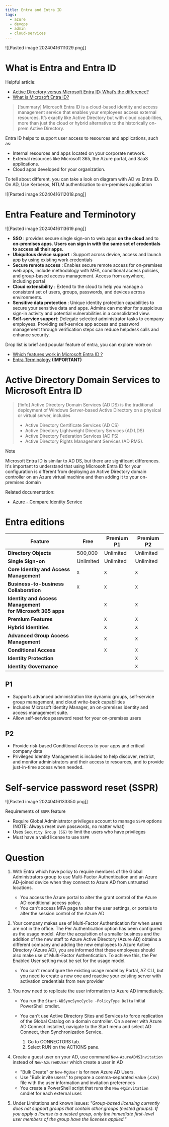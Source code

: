 ```yaml
---
title: Entra and Entra ID
tags:
  - azure
  - devops
  - admin
  - cloud-services
---
```

![[Pasted image 20240416111029.png]]

# What is Entra and Entra ID

Helpful article:

- [Active Directory versus Microsoft Entra ID: What’s the difference?](https://www.pdq.com/blog/active-directory-versus-microsoft-entra-id/)
- [What is Microsoft Entra ID?](https://learn.microsoft.com/en-us/entra/fundamentals/whatis)

>[!summary]
>Microsoft Entra ID is a cloud-based identity and access management service that enables your employees access external resources. It’s exactly like Active Directory but with cloud capabilities, more than just the cloud or hybrid alternative to the historically on-prem Active Directory.

Entra ID helps to support user access to resources and applications, such as:

- Internal resources and apps located on your corporate network.
- External resources like Microsoft 365, the Azure portal, and SaaS applications.
- Cloud apps developed for your organization.

To tell about different, you can take a look on diagram with AD vs Entra ID. On AD, Use Kerberos, NTLM authentication to on-premises application

![[Pasted image 20240416112018.png]]


# Entra Feature and Terminotory

![[Pasted image 20240416113619.png]]

- **SSO** : provides secure single sign-on to web apps **on the cloud** and to **on-premises apps**. **Users can sign in with the same set of credentials to access all their apps.**
- **Ubiquitous device support** : Support across device, access and launch app by using existing work credentials
- **Secure remote access** : Enables secure remote access for on-premises web apps, include methodology with MFA, conditional access policies, and group-based access management. Access from anywhere, including portal
- **Cloud extensibility** : Extend to the cloud to help you manage a consistent set of users, groups, passwords, and devices across environments.
- **Sensitive data protection** : Unique identity protection capabilities to secure your sensitive data and apps. Admins can monitor for suspicious sign-in activity and potential vulnerabilities in a consolidated view.
- **Self-service support**: Delegate selected administrator tasks to company employees. Providing self-service app access and password management through verification steps can reduce helpdesk calls and enhance security.

Drop list is brief and popular feature of entra, you can explore more on

- [Which features work in Microsoft Entra ID ?](https://learn.microsoft.com/en-us/entra/fundamentals/whatis#which-features-work-in-microsoft-entra-id)
- [Entra Terminology](https://learn.microsoft.com/en-us/entra/fundamentals/whatis#terminology) **(IMPORTANT)**

# Active Directory Domain Services to Microsoft Entra ID

>[!info]
>Active Directory Domain Services (AD DS) is the traditional deployment of Windows Server-based Active Directory on a physical or virtual server, includes
>- Active Directory Certificate Services (AD CS)
>- Active Directory Lightweight Directory Services (AD LDS)
>- Active Directory Federation Services (AD FS)
>- Active Directory Rights Management Services (AD RMS).
>

>[!note]
>Microsoft Entra ID is similar to AD DS, but there are significant differences. It's important to understand that using Microsoft Entra ID for your configuration is different from deploying an Active Directory domain controller on an Azure virtual machine and then adding it to your on-premises domain

Related documentation:

- [Azure - Compare Identity Service](https://learn.microsoft.com/en-us/entra/identity/domain-services/compare-identity-solutions)

# Entra editions

| Feature                                                        | Free      | Premium P1 | Premium P2 |
| -------------------------------------------------------------- | --------- | ---------- | ---------- |
| **Directory Objects**                                          | 500,000   | Unlimited  | Unlimited  |
| **Single Sign-on**                                             | Unlimited | Unlimited  | Unlimited  |
| **Core Identity and Access Management**                        | `X`       | `X`        | `X`        |
| **Business-to-business Collaboration**                         | `X`       | `X`        | `X`        |
| **Identity and Access Management  <br>for Microsoft 365 apps** |           | `X`        | `X`        |
| **Premium Features**                                           |           | `X`        | `X`        |
| **Hybrid Identities**                                          |           | `X`        | `X`        |
| **Advanced Group Access Management**                           |           | `X`        | `X`        |
| **Conditional Access**                                         |           | `X`        | `X`        |
| **Identity Protection**                                        |           |            | `X`        |
| **Identity Governance**                                        |           |            | `X`        |
## P1

- Supports advanced administration like dynamic groups, self-service group management, and cloud write-back capabilities
- Includes Microsoft Identity Manager, an on-premises identity and access management suite.
- Allow self-service password reset for your on-premises users

## P2

- Provide risk-based Conditional Access to your apps and critical company data
- Privileged Identity Management is included to help discover, restrict, and monitor administrators and their access to resources, and to provide just-in-time access when needed.

# Self-service password reset (SSPR) 

![[Pasted image 20240416133350.png]]

Requirements of `SSPR` feature

- Require Global Administrator privileges account to manage `SSPR` options (NOTE: Always reset own passwords, no matter what)
- Uses `Security Group (SG)` to limit the users who have privileges
- Must have a valid license to use `SSPR`


# Question

1. With Entra which have policy to require members of the Global Administrators group to use Multi-Factor Authentication and an Azure AD-joined device when they connect to Azure AD from untrusted locations.
	- You access the Azure portal to alter the grant control of the Azure AD conditional access policy.
	- You can't access MFA page to alter the user settings, or portals to alter the session control of the Azure AD


2. Your company makes use of Multi-Factor Authentication for when users are not in the office. The Per Authentication option has been configured as the usage model. After the acquisition of a smaller business and the addition of the new staff to Azure Active Directory (Azure AD) obtains a different company and adding the new employees to Azure Active Directory (Azure AD), you are informed that these employees should also make use of Multi-Factor Authentication. To achieve this, the Per Enabled User setting must be set for the usage model.

	- You can't reconfigure the existing usage model by Portal, AZ CLI, but you need to create a new one and reactive your existing server with activation credentials from new provider

3. You now need to replicate the user information to Azure AD immediately.

	- You run the `Start-ADSyncSyncCycle -PolicyType Delta` Initial PowerShell cmdlet.
	- You can't use Active Directory Sites and Services to force replication of the Global Catalog on a domain controller. On a server with Azure AD Connect installed, navigate to the Start menu and select AD Connect, then Synchronization Service.

		1. Go to CONNECTORS tab.
		2. Select RUN on the ACTIONS pane.

4. Create a guest user on your AD, use command `New-AzureADMSInvitation` instead of `New-AzureADUser` which create a user in AD
	- "Bulk Create" or  `New-MgUser` is for new Azure AD Users.
	- Use "Bulk invite users" to prepare a comma-separated value (.csv) file with the user information and invitation preferences
	- You create a PowerShell script that runs the `New-MgInvitation` cmdlet for each external user.

5. Under Limitations and known issues: *"Group-based licensing currently does not support groups that contain other groups (nested groups). If you apply a license to a nested group, only the immediate first-level user members of the group have the licenses applied."*


